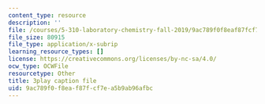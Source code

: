 ```yaml
---
content_type: resource
description: ''
file: /courses/5-310-laboratory-chemistry-fall-2019/9ac789f0f8eaf87fcf7ea5b9ab96afbc_Ea2YTXJrhkM.srt
file_size: 80915
file_type: application/x-subrip
learning_resource_types: []
license: https://creativecommons.org/licenses/by-nc-sa/4.0/
ocw_type: OCWFile
resourcetype: Other
title: 3play caption file
uid: 9ac789f0-f8ea-f87f-cf7e-a5b9ab96afbc
---
```

